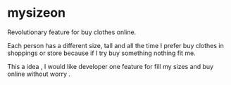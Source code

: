 # mysizeon

Revolutionary feature for buy clothes online.

Each person has a different size, tall and all the time I prefer buy clothes in shoppings or store because if I try buy something nothing fit me.

This a idea , I would like developer one feature for fill my sizes and buy online without worry .
